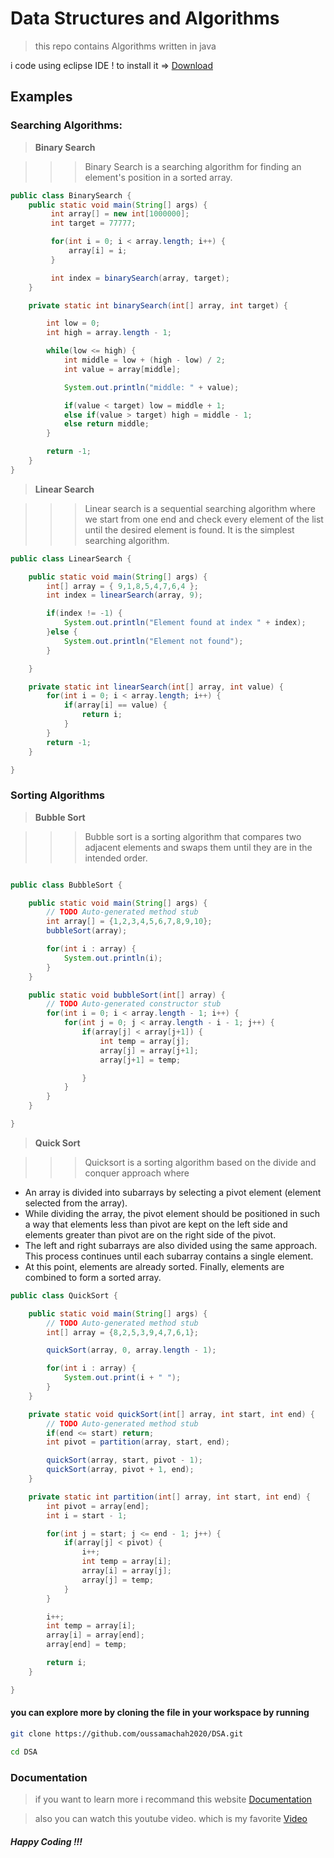 # Data Structures and Algorithms

> this repo contains Algorithms written in java

i code using eclipse IDE ! to install it => [Download](https://www.eclipse.org/downloads/)

## Examples

### Searching Algorithms:

> **Binary Search**

> > > Binary Search is a searching algorithm for finding an element's position in a sorted array.

```java
public class BinarySearch {
	public static void main(String[] args) {
		 int array[] = new int[1000000];
		 int target = 77777;

		 for(int i = 0; i < array.length; i++) {
			 array[i] = i;
		 }

		 int index = binarySearch(array, target);
	}

	private static int binarySearch(int[] array, int target) {

		int low = 0;
		int high = array.length - 1;

		while(low <= high) {
			int middle = low + (high - low) / 2;
			int value = array[middle];

			System.out.println("middle: " + value);

			if(value < target) low = middle + 1;
			else if(value > target) high = middle - 1;
			else return middle;
		}

		return -1;
	}
}
```

> **Linear Search**

> > > Linear search is a sequential searching algorithm where we start from one end and check every element of the list until the desired element is found. It is the simplest searching algorithm.

```java
public class LinearSearch {

	public static void main(String[] args) {
		int[] array = { 9,1,8,5,4,7,6,4 };
		int index = linearSearch(array, 9);

		if(index != -1) {
			System.out.println("Element found at index " + index);
		}else {
			System.out.println("Element not found");
		}

	}

	private static int linearSearch(int[] array, int value) {
		for(int i = 0; i < array.length; i++) {
			if(array[i] == value) {
				return i;
			}
		}
		return -1;
	}

}
```

### Sorting Algorithms

> **Bubble Sort**

> > > Bubble sort is a sorting algorithm that compares two adjacent elements and swaps them until they are in the intended order.

```java

public class BubbleSort {

	public static void main(String[] args) {
		// TODO Auto-generated method stub
		int array[] = {1,2,3,4,5,6,7,8,9,10};
		bubbleSort(array);

		for(int i : array) {
			System.out.println(i);
		}
	}

	public static void bubbleSort(int[] array) {
		// TODO Auto-generated constructor stub
		for(int i = 0; i < array.length - 1; i++) {
			for(int j = 0; j < array.length - i - 1; j++) {
				if(array[j] < array[j+1]) {
					int temp = array[j];
					array[j] = array[j+1];
					array[j+1] = temp;

				}
			}
		}
	}

}

```

> **Quick Sort**

> > > Quicksort is a sorting algorithm based on the divide and conquer approach where

- An array is divided into subarrays by selecting a pivot element (element selected from the array).
- While dividing the array, the pivot element should be positioned in such a way that elements less than pivot are kept on the left side and elements greater than pivot are on the right side of the pivot.
- The left and right subarrays are also divided using the same approach. This process continues until each subarray contains a single element.
- At this point, elements are already sorted. Finally, elements are combined to form a sorted array.

```java
public class QuickSort {

	public static void main(String[] args) {
		// TODO Auto-generated method stub
		int[] array = {8,2,5,3,9,4,7,6,1};

		quickSort(array, 0, array.length - 1);

		for(int i : array) {
			System.out.print(i + " ");
		}
	}

	private static void quickSort(int[] array, int start, int end) {
		// TODO Auto-generated method stub
		if(end <= start) return;
		int pivot = partition(array, start, end);

		quickSort(array, start, pivot - 1);
		quickSort(array, pivot + 1, end);
	}

	private static int partition(int[] array, int start, int end) {
		int pivot = array[end];
		int i = start - 1;

		for(int j = start; j <= end - 1; j++) {
			if(array[j] < pivot) {
				i++;
				int temp = array[i];
				array[i] = array[j];
				array[j] = temp;
			}
		}

		i++;
		int temp = array[i];
		array[i] = array[end];
		array[end] = temp;

		return i;
	}

}

```

#### you can explore more by cloning the file in your workspace by running

```bash
git clone https://github.com/oussamachah2020/DSA.git

cd DSA
```

### Documentation

> if you want to learn more i recommand this website
> [Documentation](https://www.programiz.com/dsa/algorithm)

> also you can watch this youtube video. which is my favorite
> [Video](https://youtu.be/CBYHwZcbD-s)

##### Happy Coding !!!
